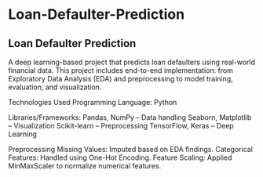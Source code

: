# Loan-Defaulter-Prediction

<h2>Loan Defaulter Prediction</h2>
A deep learning-based project that predicts loan defaulters using real-world financial data. This project includes end-to-end implementation: from Exploratory Data Analysis (EDA) and preprocessing to model training, evaluation, and visualization.

Technologies Used
Programming Language: Python

Libraries/Frameworks:
Pandas, NumPy – Data handling
Seaborn, Matplotlib – Visualization
Scikit-learn – Preprocessing
TensorFlow, Keras – Deep Learning

Preprocessing
Missing Values: Imputed based on EDA findings.
Categorical Features: Handled using One-Hot Encoding.
Feature Scaling: Applied MinMaxScaler to normalize numerical features.
